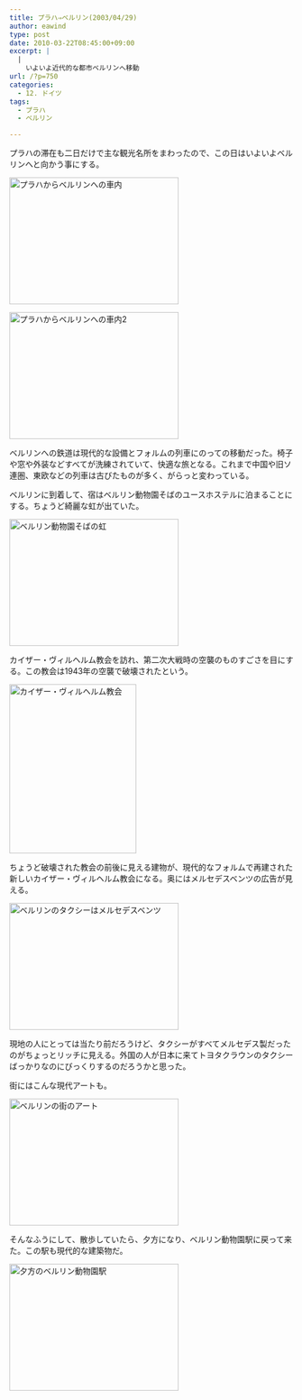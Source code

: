 ```yaml
---
title: プラハ⇒ベルリン(2003/04/29)
author: eawind
type: post
date: 2010-03-22T08:45:00+09:00
excerpt: |
  |
    いよいよ近代的な都市ベルリンへ移動
url: /?p=750
categories:
  - 12. ドイツ
tags:
  - プラハ
  - ベルリン

---
```

プラハの滞在も二日だけで主な観光名所をまわったので、この日はいよいよベルリンへと向かう事にする。

[<img class="alignnone size-medium wp-image-579" alt="プラハからベルリンへの車内" src="/img/wp/2010/03/200304292319201.jpg" width="300" height="225" srcset="/img/wp/2010/03/200304292319201.jpg 300w, /img/wp/2010/03/200304292319201-1024x768.jpg 1024w, /img/wp/2010/03/200304292319201.jpg 1280w" sizes="(max-width: 300px) 100vw, 300px" />][1]

[<img class="alignnone size-medium wp-image-581" alt="プラハからベルリンへの車内2" src="/img/wp/2010/03/200304292320001.jpg" width="300" height="225" srcset="/img/wp/2010/03/200304292320001.jpg 300w, /img/wp/2010/03/200304292320001-1024x768.jpg 1024w, /img/wp/2010/03/200304292320001.jpg 1280w" sizes="(max-width: 300px) 100vw, 300px" />][2]

ベルリンへの鉄道は現代的な設備とフォルムの列車にのっての移動だった。椅子や窓や外装などすべてが洗練されていて、快適な旅となる。これまで中国や旧ソ連圏、東欧などの列車は古びたものが多く、がらっと変わっている。

ベルリンに到着して、宿はベルリン動物園そばのユースホステルに泊まることにする。ちょうど綺麗な虹が出ていた。

[<img class="alignnone size-medium wp-image-582" alt="ベルリン動物園そばの虹" src="/img/wp/2010/03/200304300041361.jpg" width="300" height="225" srcset="/img/wp/2010/03/200304300041361.jpg 300w, /img/wp/2010/03/200304300041361-1024x768.jpg 1024w, /img/wp/2010/03/200304300041361.jpg 1280w" sizes="(max-width: 300px) 100vw, 300px" />][3]

カイザー・ヴィルヘルム教会を訪れ、第二次大戦時の空襲のものすごさを目にする。この教会は1943年の空襲で破壊されたという。

[<img class="alignnone size-medium wp-image-583" alt="カイザー・ヴィルヘルム教会" src="/img/wp/2010/03/200304300203441.jpg" width="225" height="300" srcset="/img/wp/2010/03/200304300203441.jpg 225w, /img/wp/2010/03/200304300203441-768x1024.jpg 768w, /img/wp/2010/03/200304300203441.jpg 960w" sizes="(max-width: 225px) 100vw, 225px" />][4]

ちょうど破壊された教会の前後に見える建物が、現代的なフォルムで再建された新しいカイザー・ヴィルヘルム教会になる。奥にはメルセデスベンツの広告が見える。

[<img class="alignnone size-medium wp-image-584" alt="ベルリンのタクシーはメルセデスベンツ" src="/img/wp/2010/03/200304300207361.jpg" width="300" height="225" srcset="/img/wp/2010/03/200304300207361.jpg 300w, /img/wp/2010/03/200304300207361-1024x768.jpg 1024w, /img/wp/2010/03/200304300207361.jpg 1280w" sizes="(max-width: 300px) 100vw, 300px" />][5]

現地の人にとっては当たり前だろうけど、タクシーがすべてメルセデス製だったのがちょっとリッチに見える。外国の人が日本に来てトヨタクラウンのタクシーばっかりなのにびっくりするのだろうかと思った。

街にはこんな現代アートも。

[<img class="alignnone size-medium wp-image-585" alt="ベルリンの街のアート" src="/img/wp/2010/03/200304300209121.jpg" width="300" height="225" srcset="/img/wp/2010/03/200304300209121.jpg 300w, /img/wp/2010/03/200304300209121-1024x768.jpg 1024w, /img/wp/2010/03/200304300209121.jpg 1280w" sizes="(max-width: 300px) 100vw, 300px" />][6]

そんなふうにして、散歩していたら、夕方になり、ベルリン動物園駅に戻って来た。この駅も現代的な建築物だ。

[<img class="alignnone size-medium wp-image-586" alt="夕方のベルリン動物園駅" src="/img/wp/2010/03/200304300245561.jpg" width="300" height="225" srcset="/img/wp/2010/03/200304300245561.jpg 300w, /img/wp/2010/03/200304300245561-1024x768.jpg 1024w, /img/wp/2010/03/200304300245561.jpg 1280w" sizes="(max-width: 300px) 100vw, 300px" />][7]

 [1]: /img/wp/2010/03/200304292319201.jpg
 [2]: /img/wp/2010/03/200304292320001.jpg
 [3]: /img/wp/2010/03/200304300041361.jpg
 [4]: /img/wp/2010/03/200304300203441.jpg
 [5]: /img/wp/2010/03/200304300207361.jpg
 [6]: /img/wp/2010/03/200304300209121.jpg
 [7]: /img/wp/2010/03/200304300245561.jpg
